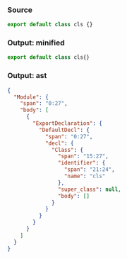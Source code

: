 ### Source
```js source:module
export default class cls {}
```

### Output: minified
```js
export default class cls{}
```

### Output: ast
```json
{
  "Module": {
    "span": "0:27",
    "body": [
      {
        "ExportDeclaration": {
          "DefaultDecl": {
            "span": "0:27",
            "decl": {
              "Class": {
                "span": "15:27",
                "identifier": {
                  "span": "21:24",
                  "name": "cls"
                },
                "super_class": null,
                "body": []
              }
            }
          }
        }
      }
    ]
  }
}
```
